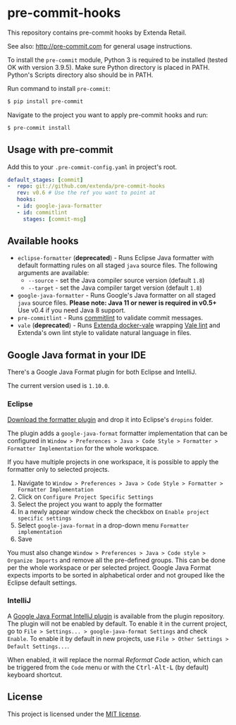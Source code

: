 # pre-commit-hooks

This repository contains pre-commit hooks by Extenda Retail.

See also: http://pre-commit.com for general usage instructions.

To install the `pre-commit` module, Python 3 is required to be installed (tested OK with version 3.9.5). Make sure Python directory is placed in PATH. Python's Scripts directory also should be in PATH.

Run command to install `pre-commit`:

```sh
$ pip install pre-commit
```

Navigate to the project you want to apply pre-commit hooks and run:

```sh
$ pre-commit install
```

## Usage with pre-commit

Add this to your `.pre-commit-config.yaml` in project's root.

```yaml
default_stages: [commit]
-  repo: git://github.com/extenda/pre-commit-hooks
   rev: v0.6 # Use the ref you want to point at
   hooks:
   - id: google-java-formatter
   - id: commitlint
     stages: [commit-msg]
```

## Available hooks

* `eclipse-formatter` (__deprecated__) - Runs Eclipse Java formatter with default formatting rules on all staged `java` source files. The following arguments are available:
  * `--source` - set the Java compiler source version (default `1.8`)
  * `--target` - set the Java compiler target version (default `1.8`)
* `google-java-formatter` - Runs Google's Java formatter on all staged `java` source files. **Please note: Java 11 or newer is required in v0.5+** Use v0.4 if you need Java 8 support.
* `pre-commitlint` - Runs [commitlint](https://commitlint.js.org) to validate commit messages.
* `vale` (__deprecated__) - Runs [Extenda docker-vale](https://github.com/extenda/docker-vale) wrapping [Vale lint](https://github.com/errata-ai/vale) and Extenda's own lint style to validate natural language in files.

## Google Java format in your IDE

There's a Google Java Format plugin for both Eclipse and IntelliJ.

The current version used is `1.10.0`.

### Eclipse

[Download the formatter plugin](https://github.com/google/google-java-format/releases/download/google-java-format-1.6/google-java-format-eclipse-plugin_1.6.0.jar) and drop it into Eclipse's `dropins` folder.

The plugin adds a `google-java-format` formatter implementation that can be configured in `Window > Preferences > Java > Code Style > Formatter > Formatter Implementation` for the whole workspace.

If you have multiple projects in one workspace, it is possible to apply the formatter only to selected projects.

1. Navigate to `Window > Preferences > Java > Code Style > Formatter > Formatter Implementation`
2. Click on `Configure Project Specific Settings`
3. Select the project you want to apply the formatter
4. In a newly appear window check the checkbox on `Enable project specific settings`
5. Select `google-java-format` in a drop-down menu `Formatter implementation`
6. Save

You must also change `Window > Preferences > Java > Code style > Organize Imports` and remove all the pre-defined groups. This can be done per the whole workspace or per selected project. Google Java Format expects imports to be sorted in alphabetical order and not grouped like the Eclipse default settings.

### IntelliJ

A [Google Java Format IntelliJ plugin](https://plugins.jetbrains.com/plugin/8527) is available from the plugin repository. The plugin will not be enabled by default. To enable it in the current project, go to `File > Settings... > google-java-format Settings` and check `Enable`. To enable it by default in new projects, use `File > Other Settings > Default Settings...`.

When enabled, it will replace the normal _Reformat Code_ action, which can be triggered from the `Code` menu or with the <kbd>Ctrl-Alt-L</kbd> (by default) keyboard shortcut.

## License

This project is licensed under the [MIT license](./LICENSE).
